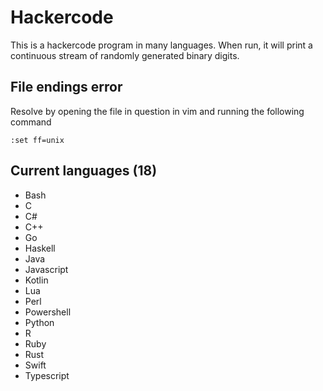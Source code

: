 # Hackercode

This is a hackercode program in many languages. When run, it will print a continuous stream of randomly generated binary digits.

## File endings error

Resolve by opening the file in question in vim and running the following command

```vim
:set ff=unix
```

## Current languages (18)

- Bash
- C
- C#
- C++
- Go
- Haskell
- Java
- Javascript
- Kotlin
- Lua
- Perl
- Powershell
- Python
- R
- Ruby
- Rust
- Swift
- Typescript
